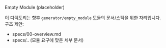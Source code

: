 Empty Module (placeholder)

이 디렉토리는 향후 `generator/empty_module` 모듈의 문서/스펙을 위한 자리입니다.
구조 제안:
- specs/00-overview.md
- specs/.. (모듈 요구에 맞춘 세부 문서)

